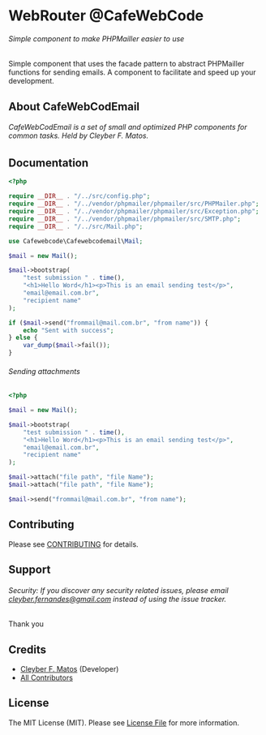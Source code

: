 # WebRouter @CafeWebCode

###### Simple component to make PHPMailler easier to use

Simple component that uses the facade pattern to abstract PHPMailler functions for sending emails. A component to facilitate and speed up your development.

## About CafeWebCodEmail

###### CafeWebCodEmail is a set of small and optimized PHP components for common tasks. Held by Cleyber F. Matos.

## Documentation


```php
<?php

require __DIR__ . "/../src/config.php";
require __DIR__ . "/../vendor/phpmailer/phpmailer/src/PHPMailer.php";
require __DIR__ . "/../vendor/phpmailer/phpmailer/src/Exception.php";
require __DIR__ . "/../vendor/phpmailer/phpmailer/src/SMTP.php";
require __DIR__ . "/../src/Mail.php";

use Cafewebcode\Cafewebcodemail\Mail;

$mail = new Mail();

$mail->bootstrap(
    "test submission " . time(),
    "<h1>Hello Word</h1><p>This is an email sending test</p>",
    "email@email.com.br",
    "recipient name"
);

if ($mail->send("frommail@mail.com.br", "from name")) {
    echo "Sent with success";
} else {
    var_dump($mail->fail());
}

```

###### Sending attachments

```php
<?php

$mail = new Mail();

$mail->bootstrap(
    "test submission " . time(),
    "<h1>Hello Word</h1><p>This is an email sending test</p>",
    "email@email.com.br",
    "recipient name"
);

$mail->attach("file path", "file Name");
$mail->attach("file path", "file Name");

$mail->send("frommail@mail.com.br", "from name");

```


## Contributing

Please see [CONTRIBUTING](https://github.com/cleyber2010/cafewebcodemail/blob/master/CONTRIBUTING.md) for details.

## Support

###### Security: If you discover any security related issues, please email cleyber.fernandes@gmail.com instead of using the issue tracker.

Thank you

## Credits

- [Cleyber F. Matos](https://github.com/cleyber2010) (Developer)
- [All Contributors](https://github.com/cleyber2010/cafewebcodemail/contributors)

## License

The MIT License (MIT). Please see [License File](https://github.com/cleyber2010/cafewebcodemail/blob/master/LICENSE) for more
information.